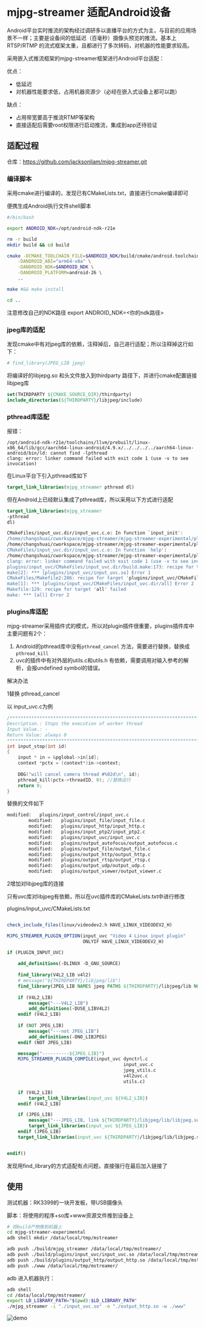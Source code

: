 # mjpg-streamer 适配Android设备

Android平台实时推流的架构经过调研多以直播平台的方式为主，与目前的应用场景不一样；主要是设备间的低延迟（百毫秒）摄像头预览的推流。基本上RTSP/RTMP 的流式框架太重，且都进行了多次转码，对机器的性能要求较高。



采用嵌入式推流框架的mjpg-streamer框架进行Android平台适配：

优点：

- 低延迟
- 对机器性能要求低，占用机器资源少（必经在嵌入式设备上都可以跑）



缺点：

- 占用带宽要高于推流RTMP等架构
- 直接适配后需要root权限进行启动推流，集成到app还待验证



## 适配过程

仓库：https://github.com/jacksonliam/mjpg-streamer.git

### 编译脚本

采用cmake进行编译的，发现已有CMakeLists.txt，直接进行cmake编译即可

便携生成Android执行文件shell脚本

```bash
#/bin/bash

export ANDROID_NDK=/opt/android-ndk-r21e

rm -r build
mkdir build && cd build 

cmake -DCMAKE_TOOLCHAIN_FILE=$ANDROID_NDK/build/cmake/android.toolchain.cmake \
    -DANDROID_ABI="arm64-v8a" \
    -DANDROID_NDK=$ANDROID_NDK \
    -DANDROID_PLATFORM=android-26 \
    ..

make #&& make install

cd ..
```

注意修改自己的NDK路径 export ANDROID_NDK=<你的ndk路径>



### jpeg库的适配

发现cmake中有对jpeg库的依赖，注释掉后，自己进行适配；所以注释掉这行如下：

```cmake
# find_library(JPEG_LIB jpeg)
```

将编译好的libjepg.so 和头文件放入到thirdparty 路径下，并进行cmake配置链接libjpeg库

```cmake
set(THIRDPARTY ${CMAKE_SOURCE_DIR}/thirdparty)
include_directories(${THIRDPARTY}/libjpeg/include)
```



### pthread库适配

报错：

```
/opt/android-ndk-r21e/toolchains/llvm/prebuilt/linux-x86_64/lib/gcc/aarch64-linux-android/4.9.x/../../../../aarch64-linux-android/bin/ld: cannot find -lpthread
clang: error: linker command failed with exit code 1 (use -v to see invocation)
```

在Linux平台下引入pthread库如下

```cmake
target_link_libraries(mjpg_streamer pthread dl)
```

但在Android上已经默认集成了pthread库，所以采用以下方式进行适配

```cmake
target_link_libraries(mjpg_streamer 
-pthread 
dl)
```



```bash
CMakeFiles/input_uvc.dir/input_uvc.c.o: In function `input_init':
/home/changshuai/cworkspace/mjpg-streamer/mjpg-streamer-experimental/plugins/input_uvc/input_uvc.c:254: undefined reference to `parse_resolution_opt'
/home/changshuai/cworkspace/mjpg-streamer/mjpg-streamer-experimental/plugins/input_uvc/input_uvc.c:(.text.input_init+0x8e4): undefined reference to `resolutions_help'
CMakeFiles/input_uvc.dir/input_uvc.c.o: In function `help':
/home/changshuai/cworkspace/mjpg-streamer/mjpg-streamer-experimental/plugins/input_uvc/input_uvc.c:531: undefined reference to `resolutions_help'
clang: error: linker command failed with exit code 1 (use -v to see invocation)
plugins/input_uvc/CMakeFiles/input_uvc.dir/build.make:173: recipe for target 'plugins/input_uvc/input_uvc.so' failed
make[2]: *** [plugins/input_uvc/input_uvc.so] Error 1
CMakeFiles/Makefile2:286: recipe for target 'plugins/input_uvc/CMakeFiles/input_uvc.dir/all' failed
make[1]: *** [plugins/input_uvc/CMakeFiles/input_uvc.dir/all] Error 2
Makefile:129: recipe for target 'all' failed
make: *** [all] Error 2
```



### plugins库适配

mjpg-streamer采用插件式的模式，所以对plugin插件很重要，plugins插件库中主要问题有2个：

1. Android的pthread库中没有`pthread_cancel` 方法，需要进行替换，替换成 `pthread_kill`
2. uvc的插件中有对外层的utils.c和utils.h 有依赖，需要调用对输入参考的解析，会报undefined symbol的错误。



解决办法

1替换 pthread_cancel

以 input_uvc.c为例

```c
/******************************************************************************
Description.: Stops the execution of worker thread
Input Value.: -
Return Value: always 0
******************************************************************************/
int input_stop(int id)
{
    input * in = &pglobal->in[id];
    context *pctx = (context*)in->context;
    
    DBG("will cancel camera thread #%02d\n", id);
    pthread_kill(pctx->threadID, 0); //替换这行
    return 0; 
}
```



替换的文件如下

```bash
modified:   plugins/input_control/input_uvc.c
        modified:   plugins/input_file/input_file.c
        modified:   plugins/input_http/input_http.c
        modified:   plugins/input_ptp2/input_ptp2.c
        modified:   plugins/input_uvc/input_uvc.c
        modified:   plugins/output_autofocus/output_autofocus.c
        modified:   plugins/output_file/output_file.c
        modified:   plugins/output_http/output_http.c
        modified:   plugins/output_rtsp/output_rtsp.c
        modified:   plugins/output_udp/output_udp.c
        modified:   plugins/output_viewer/output_viewer.c
```



2增加对libjpeg库的连接

只有uvc库对libjpeg有依赖，所以在uvc插件库的CMakeLists.txt中进行修改

plugins/input_uvc/CMakeLists.txt

```cmake

check_include_files(linux/videodev2.h HAVE_LINUX_VIDEODEV2_H)

MJPG_STREAMER_PLUGIN_OPTION(input_uvc "Video 4 Linux input plugin"
                            ONLYIF HAVE_LINUX_VIDEODEV2_H)

if (PLUGIN_INPUT_UVC)
    
    add_definitions(-DLINUX -D_GNU_SOURCE)
    
    find_library(V4L2_LIB v4l2)
    # message("${THIRDPARTY}/libjpeg/lib")
    find_library(JPEG_LIB NAMES jpeg PATHS ${THIRDPARTY}/libjpeg/lib NO_DEFAULT_PATH)
    
    if (V4L2_LIB)
        message("---V4L2_LIB")
        add_definitions(-DUSE_LIBV4L2)
    endif (V4L2_LIB)
    
    if (NOT JPEG_LIB)
        message("---not JPEG_LIB")
        add_definitions(-DNO_LIBJPEG)
    endif (NOT JPEG_LIB)

    message("----------${JPEG_LIB}")
    MJPG_STREAMER_PLUGIN_COMPILE(input_uvc dynctrl.c
                                           input_uvc.c
                                           jpeg_utils.c
                                           v4l2uvc.c
                                           utils.c)

    if (V4L2_LIB)
        target_link_libraries(input_uvc ${V4L2_LIB})
    endif (V4L2_LIB)

    if (JPEG_LIB)
        message("---JPEG_LIB, link ${THIRDPARTY}/libjpeg/lib/libjpeg.so")
        target_link_libraries(input_uvc ${JPEG_LIB})
    endif (JPEG_LIB)
    target_link_libraries(input_uvc ${THIRDPARTY}/libjpeg/lib/libjpeg.so) # 这行是关键


endif()

```

发现用find_library的方式适配有点问题，直接强行在最后加入链接了



## 使用

测试机器：RK3399的一块开发板，带USB摄像头

脚本：将使用的程序+so库+www资源文件推到设备上

```bash
# 将build产物推到机器上
cd mjpg-streamer-experimental
adb shell mkdir /data/local/tmp/mstreamer

adb push ./build/mjpg_streamer /data/local/tmp/mstreamer/
adb push ./build/plugins/input_uvc/input_uvc.so /data/local/tmp/mstreamer/
adb push ./build/plugins/output_http/output_http.so /data/local/tmp/mstreamer/
adb push ./www /data/local/tmp/mstreamer/
```



adb 进入机器执行：

```bash
adb shell
cd /data/local/tmp/mstreamer/
export LD_LIBRARY_PATH="$(pwd):$LD_LIBRARY_PATH"
./mjpg_streamer -i "./input_uvc.so" -o "./output_http.so -w ./www"
```


![demo](./mjpg-streamer-experimental/images/demo1.png)

